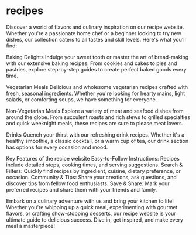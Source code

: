 # recipes
Discover a world of flavors and culinary inspiration on our recipe website. Whether you're a passionate home chef or a beginner looking to try new dishes, our collection caters to all tastes and skill levels. Here's what you'll find:

 Baking Delights
Indulge your sweet tooth or master the art of bread-making with our extensive baking recipes. From cookies and cakes to pies and pastries, explore step-by-step guides to create perfect baked goods every time.

 Vegetarian Meals
Delicious and wholesome vegetarian recipes crafted with fresh, seasonal ingredients. Whether you're looking for hearty mains, light salads, or comforting soups, we have something for everyone.

 Non-Vegetarian Meals
Explore a variety of meat and seafood dishes from around the globe. From succulent roasts and rich stews to grilled specialties and quick weeknight meals, these recipes are sure to please meat lovers.

 Drinks
Quench your thirst with our refreshing drink recipes. Whether it's a healthy smoothie, a classic cocktail, or a warm cup of tea, our drink section has options for every occasion and mood.

Key Features of the recipe website
Easy-to-Follow Instructions: Recipes include detailed steps, cooking times, and serving suggestions.
Search & Filters: Quickly find recipes by ingredient, cuisine, dietary preference, or occasion.
Community & Tips: Share your creations, ask questions, and discover tips from fellow food enthusiasts.
Save & Share: Mark your preferred recipes and share them with your friends and family.


Embark on a culinary adventure with us and bring your kitchen to life! Whether you're whipping up a quick meal, experimenting with gourmet flavors, or crafting show-stopping desserts, our recipe website is your ultimate guide to delicious success. Dive in, get inspired, and make every meal a masterpiece!
